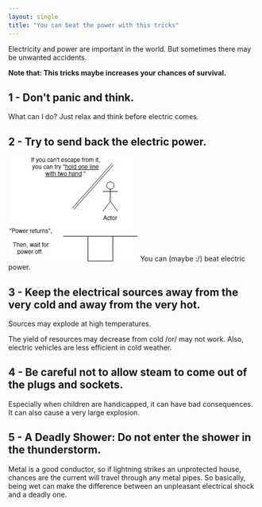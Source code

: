 ```yaml
---
layout: single
title: "You can beat the power with this tricks"
---
```

Electricity and power are important in the world. But sometimes there may be unwanted accidents.

**Note that: This tricks maybe increases your chances of survival.**

1 - Don't panic and think.
--
What can I do? Just relax and think before electric comes.

                                                                                     
2 - Try to send back the electric power.
--
![image](/assets/images/power.png)
You can (maybe :/) beat electric power.
                                                                                              
3 - Keep the electrical sources away from the very cold and away from the very hot.
--
Sources may explode at high temperatures.
                                                         
The yield of resources may decrease from cold /or/ may not work.
Also, electric vehicles are less efficient in cold weather.
                                                                                     
4 - Be careful not to allow steam to come out of the plugs and sockets.
--
Especially when children are handicapped, it can have bad consequences. It can also cause a very large explosion.
                                                                                                                

5 - A Deadly Shower: Do not enter the shower in the thunderstorm.
--

Metal is a good conductor, so if lightning strikes an unprotected house, chances are the current will travel through any metal pipes. 
So basically, being wet can make the difference between an unpleasant electrical shock and a deadly one.





